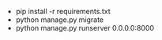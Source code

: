 - pip install -r requirements.txt
- python manage.py migrate
- python manage.py runserver 0.0.0.0:8000
